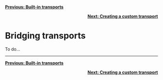 <div align="left">

[**Previous: Built-in transports**](./2-built-in-transports.md)

</div>
<div align="right">

[**Next: Creating a custom transport**](./4-creating-a-custom-transport.md)

</div>

<h1>Bridging transports</h1>

To do...

---

<div align="left">

[**Previous: Built-in transports**](./2-built-in-transports.md)

</div>
<div align="right">

[**Next: Creating a custom transport**](./4-creating-a-custom-transport.md)

</div>
